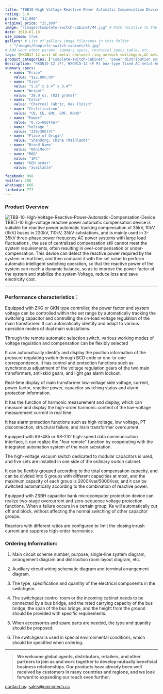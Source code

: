 ```yaml
---
title: "TBB10 High Voltage Reactive Power Automatic Compensation Device"
rating: 5.0
price: "12,800"
original_price: "15,999"
image: "/images/Complete-switch-cabinet/44.jpg" # Path relative to the 'static' folder or use Hugo Pipes
date: 2019-01-18
use_xzoom: true
gallery: # List of gallery image filenames in this folder
  - "/images/Complete-switch-cabinet/44.jpg"
# Add your other params: summary_specs, technical_specs_table, etc.
tags: [HXGN17 12 unit AC metal enclosed ring network switchgear,AC metal enclosed ring network switchgear,12 unit AC metal enclosed ring network switchgear,power distribution system,ring network power supply,stable power distribution,electrical components,circuit breaking,isolation,protection,easy installation,easy maintenance,continuous and secure power supply]
product_categories: ["Complete-switch-cabinet", "power distribution system"]
description: "HXGN15-12 (F), HXGN15-12 (F R) box-type fixed AC metal-enclosed switchgear (hereinafter referred to as switchgear), suitable for rated voltage of 12KV, rated frequency of 50HZ, rated current of 630A and above A three-phase AC system powered by network cabinets or radial terminals, used for segmenting and branching of cable lines."
summary_specs:
  - name: "Price"
    value: "$12,800.00"
  - name: "Size"
    value: "5.8” x 3.4” x 3.4”"
  - name: "Weight"
    value: "29.0 oz. (821 grams)"
  - name: "Color"
    value: "Charcoal Fabric, Oak Finish"
  - name: "Certification"
    value: "CB, CE, EMC, EMF, ROHS"
  - name: "Power"
    value: "0.75~800(KW)"
  - name: "Voltage "
    value: "220/380(V)"
  - name: "Place of Origin"
    value: "Shandong, China (Mainland)"
  - name: "Brand Name"
    value: "OmniMech"
  - name: "MOQ"
    value: "1PC"
  - name: "OEM order"
    value: "available"

facebook: 998
twitter: 156
whatsapp: 666
linkedin: 777    
---
```



### Product Overview


![TBB-10-High-Voltage-Reactive-Power-Automatic-Compensation-Device](/images/Complete-switch-cabinet/7.png) 
TBB□-10 high-voltage reactive power automatic compensation device is suitable for reactive power automatic tracking compensation of 35kV, 10kV (6kV) buses in 220kV, 110kV, 35kV substations, and is mainly used in 3-35kV three-phase power frequency AC power systems with large load fluctuations , the use of centralized compensation still cannot meet the system requirements, often resulting in over-compensation or under-compensation. This device can detect the reactive power required by the system in real time, and then compare it with the set value to perform automatic intelligent switching operation, so that the reactive power of the system can reach a dynamic balance, so as to improve the power factor of the system and stabilize the system Voltage, reduce loss and save electricity cost.

* * *

### Performance characteristics：

Equipped with ZKG or GKN type controller, the power factor and system voltage can be controlled within the set range by automatically tracking the switching capacitor and controlling the on-load voltage regulation of the main transformer. It can automatically identify and adapt to various operation modes of dual main substations.

Through the remote automatic selection switch, various working modes of voltage regulation and compensation can be flexibly selected

It can automatically identify and display the position information of the pressure regulating switch through BCD code or one-to-one correspondence. It has control and protection functions such as synchronous adjustment of the voltage regulation gears of the two main transformers, anti-skid gears, and light gas alarm lockout.

Real-time display of main transformer low-voltage side voltage, current, power factor, reactive power, capacitor switching status and alarm protection information.

It has the function of harmonic measurement and display, which can measure and display the high-order harmonic content of the low-voltage measurement current in real time.

It has alarm protection functions such as high voltage, low voltage, PT disconnection, structural failure, and main transformer overcurrent.

Equipped with RS-485 or RS-232 high-speed data communication interface, it can realize the "four remote" function by cooperating with the integrated automation system of the main substation.

The high-voltage vacuum switch dedicated to modular capacitors is used, and five sets are installed in one side of the ordinary switch cabinet.

It can be flexibly grouped according to the total compensation capacity, and can be divided into 6 groups with different capacities at most, and the maximum capacity of each group is 2000Kvar/5000Kvar, and it can be switched automatically according to the combination of reactive power.

Equipped with ZSBH capacitor bank microcomputer protection device can realize two-stage overcurrent and zero-sequence voltage protection functions. When a failure occurs in a certain group, Ke will automatically cut off and block, without affecting the normal switching of other capacitor groups.

Reactors with different ratios are configured to limit the closing inrush current and suppress high-order harmonics.


### Ordering Information:

1. Main circuit scheme number, purpose, single-line system diagram, arrangement diagram and distribution room layout diagram, etc.

2. Auxiliary circuit wiring schematic diagram and terminal arrangement diagram.

3. The type, specification and quantity of the electrical components in the switchgear.

4. The switchgear control room or the incoming cabinet needs to be connected by a bus bridge, and the rated carrying capacity of the bus bridge, the span of the bus bridge, and the height from the ground should be provided with specific requirements.

6. When accessories and spare parts are needed, the type and quantity should be proposed.

7. The switchgear is used in special environmental conditions, which should be specified when ordering.


* * *

> **We welcome global agents, distributors, retailers, and other partners to join us and work together to develop mutually beneficial business relationships. Our products have already been well received by customers in many countries and regions, and we look forward to expanding our reach even further.**

 [contact us](/contact/): sales@omnimech.cc

